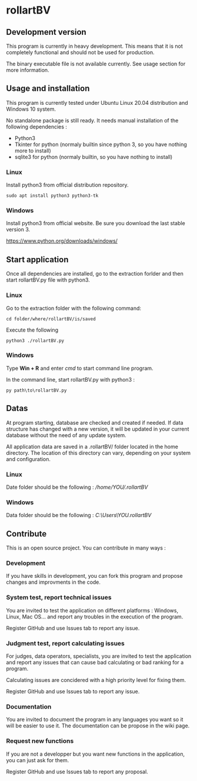 # rollartBV

## Development version

This program is currently in heavy development. This means that it is not completely functional
and should not be used for production.

The binary executable file is not available currently. See usage section for more information.

## Usage and installation

This program is currently tested under Ubuntu Linux 20.04 distribution and Windows 10 system.

No standalone package is still ready. It needs manual installation of the following dependencies :

- Python3
- Tkinter for python (normaly builtin since python 3, so you have nothing more to install)
- sqlite3 for python (normaly builtin, so you have nothing to install)

### Linux

Install python3 from official distribution repository.

```
sudo apt install python3 python3-tk
```

### Windows

Install python3 from official website. Be sure you download the last stable version 3.

https://www.python.org/downloads/windows/

## Start application

Once all dependencies are installed, go to the extraction forlder and then start rollartBV.py file 
with python3.

### Linux

Go to the extraction folder with the following command:

```
cd folder/where/rollartBV/is/saved
```

Execute the following

```
python3 ./rollartBV.py
```

### Windows

Type **Win + R** and enter *cmd* to start command line program.

In the command line, start rollartBV.py with python3 :

```
py path\to\rollartBV.py
```

## Datas

At program starting, database are checked and created if needed. If data structure has changed
with a new version, it will be updated in your current database without the need of any update 
system.

All application data are saved in a .rollartBV/ folder located in the home directory. The location 
of this directory can vary, depending on your system and configuration.

### Linux

Date folder should be the following :
*/home/YOU/.rollartBV*

### Windows

Data folder should be the following :
*C:\Users\YOU\.rollartBV*

## Contribute

This is an open source project. You can contribute in many ways :

### Development

If you have skills in development, you can fork this program and propose changes and improvments in
the code.

### System test, report technical issues

You are invited to test the application on different platforms : Windows, Linux, Mac OS... and report 
any troubles in the execution of the program.

Register GitHub and use Issues tab to report any issue.

### Judgment test, report calculating issues

For judges, data operators, specialists, you are invited to test the application and report any issues 
that can cause bad calculating or bad ranking for a program.

Calculating issues are concidered with a high priority level for fixing them.

Register GitHub and use Issues tab to report any issue.

### Documentation

You are invited to document the program in any languages you want so it will be easier to use it. The
documentation can be propose in the wiki page.

### Request new functions

If you are not a developper but you want new functions in the application, you can just ask for them.

Register GitHub and use Issues tab to report any proposal.
